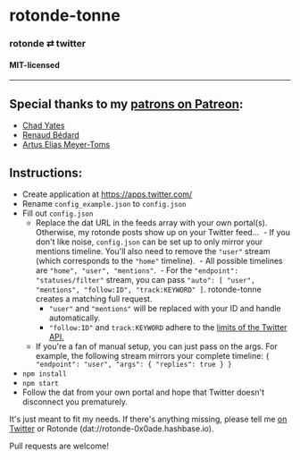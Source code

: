 # rotonde-tonne
### rotonde ⇄ twitter
#### MIT-licensed
----

## Special thanks to my [patrons on Patreon](https://www.patreon.com/0x0ade):
- [Chad Yates](https://twitter.com/ChadCYates)
- [Renaud Bédard](https://twitter.com/renaudbedard)
- [Artus Elias Meyer-Toms](https://twitter.com/artuselias)

## Instructions:
- Create application at https://apps.twitter.com/
- Rename `config_example.json` to `config.json`
- Fill out `config.json`
  - Replace the dat URL in the feeds array with your own portal(s). Otherwise, my rotonde posts show up on your Twitter feed...
  - If you don't like noise, `config.json` can be set up to only mirror your mentions timeline. You'll also need to remove the `"user"` stream (which corresponds to the `"home"` timeline).
  - All possible timelines are `"home", "user", "mentions"`.
  - For the `"endpoint": "statuses/filter"` stream, you can pass `"auto": [ "user", "mentions", "follow:ID", "track:KEYWORD" ]`. rotonde-tonne creates a matching full request.
    - `"user"` and `"mentions"` will be replaced with your ID and handle automatically.
    - `"follow:ID"` and `track:KEYWORD` adhere to the [limits of the Twitter API.](https://developer.twitter.com/en/docs/tweets/filter-realtime/api-reference/post-statuses-filter.html)
  - If you're a fan of manual setup, you can just pass on the args. For example, the following stream mirrors your complete timeline: `{ "endpoint": "user", "args": { "replies": true } }`
- `npm install`
- `npm start`
- Follow the dat from your own portal and hope that Twitter doesn't disconnect you prematurely.

It's just meant to fit my needs. If there's anything missing, please tell me [on Twitter](https://twitter.com/0x0ade) or Rotonde (dat://rotonde-0x0ade.hashbase.io).

Pull requests are welcome!
